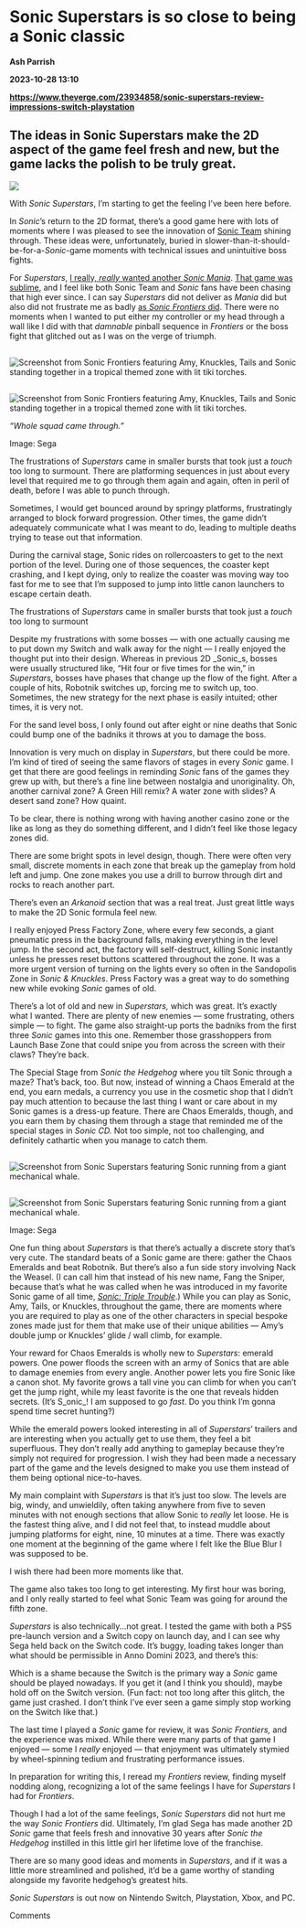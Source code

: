 # Sonic Superstars is so close to being a Sonic classic
**Ash Parrish**

**2023-10-28 13:10**

**https://www.theverge.com/23934858/sonic-superstars-review-impressions-switch-playstation**

The ideas in Sonic Superstars make the 2D aspect of the game feel fresh and new, but the game lacks the polish to be truly great.
---------------------------------------------------------------------------------------------------------------------------------

![](https://cdn.vox-cdn.com/thumbor/BZZHYr0V8fMNZOBTxKSg05tsjBQ=/0x0:1920x1080/1200x628/filters:focal(960x540:961x541)/cdn.vox-cdn.com/uploads/chorus_asset/file/25038428/superstars.png)

With _Sonic Superstars_, I’m starting to get the feeling I’ve been here before.

In _Sonic_’s return to the 2D format, there’s a good game here with lots of moments where I was pleased to see the innovation of [Sonic Team](https://en.wikipedia.org/wiki/Sonic_Team) shining through. These ideas were, unfortunately, buried in slower-than-it-should-be-for-a-_Sonic_\-game moments with technical issues and unintuitive boss fights.

For _Superstars_, [I really, _really_ wanted another _Sonic Mania_](https://www.theverge.com/23754423/sonic-superstars-trailer-summer-game-fest). [That game was sublime](https://www.theverge.com/2017/8/22/16183698/sonic-mania-simple-hedgehog-sega-retro-roots-run-jump-gameplay-abilities-fishing), and I feel like both Sonic Team and _Sonic_ fans have been chasing that high ever since. I can say _Superstars_ did not deliver as _Mania_ did but also did not frustrate me as badly [as _Sonic_ _Frontiers_ did](https://www.theverge.com/23471283/sonic-frontiers-review-sega-platforming). There were no moments when I wanted to put either my controller or my head through a wall like I did with that _damnable_ pinball sequence in _Frontiers_ or the boss fight that glitched out as I was on the verge of triumph.

![Screenshot from Sonic Frontiers featuring Amy, Knuckles, Tails and Sonic standing together in a tropical themed zone with lit tiki torches.](data:image/gif;base64,R0lGODlhAQABAIAAAAAAAP///yH5BAEAAAAALAAAAAABAAEAAAIBRAA7)

![Screenshot from Sonic Frontiers featuring Amy, Knuckles, Tails and Sonic standing together in a tropical themed zone with lit tiki torches.](https://duet-cdn.vox-cdn.com/thumbor/0x0:3840x2160/2400x1350/filters:focal(1920x1080:1921x1081):format(webp)/cdn.vox-cdn.com/uploads/chorus_asset/file/25038449/Sonic_Superstars___23.jpg)

![Screenshot from Sonic Frontiers featuring Amy, Knuckles, Tails and Sonic standing together in a tropical themed zone with lit tiki torches.](data:image/gif;base64,R0lGODlhAQABAIAAAAAAAP///yH5BAEAAAAALAAAAAABAAEAAAIBRAA7)

![Screenshot from Sonic Frontiers featuring Amy, Knuckles, Tails and Sonic standing together in a tropical themed zone with lit tiki torches.](https://duet-cdn.vox-cdn.com/thumbor/0x0:3840x2160/2400x1350/filters:focal(1920x1080:1921x1081):format(webp)/cdn.vox-cdn.com/uploads/chorus_asset/file/25038449/Sonic_Superstars___23.jpg)

_“Whole squad came through.”_

Image: Sega

The frustrations of _Superstars_ came in smaller bursts that took just a _touch_ too long to surmount. There are platforming sequences in just about every level that required me to go through them again and again, often in peril of death, before I was able to punch through.

Sometimes, I would get bounced around by springy platforms, frustratingly arranged to block forward progression. Other times, the game didn’t adequately communicate what I was meant to do, leading to multiple deaths trying to tease out that information.

During the carnival stage, Sonic rides on rollercoasters to get to the next portion of the level. During one of those sequences, the coaster kept crashing, and I kept dying, only to realize the coaster was moving way too fast for me to see that I’m supposed to jump into little canon launchers to escape certain death.

The frustrations of _Superstars_ came in smaller bursts that took just a _touch_ too long to surmount

Despite my frustrations with some bosses — with one actually causing me to put down my Switch and walk away for the night — I really enjoyed the thought put into their design. Whereas in previous 2D _Sonic_s, bosses were usually structured like, “Hit four or five times for the win,” in _Superstars_, bosses have phases that change up the flow of the fight. After a couple of hits, Robotnik switches up, forcing me to switch up, too. Sometimes, the new strategy for the next phase is easily intuited; other times, it is very not.

For the sand level boss, I only found out after eight or nine deaths that Sonic could bump one of the badniks it throws at you to damage the boss.

Innovation is very much on display in _Superstars_, but there could be more. I’m kind of tired of seeing the same flavors of stages in every _Sonic_ game. I get that there are good feelings in reminding _Sonic_ fans of the games they grew up with, but there’s a fine line between nostalgia and unoriginality. Oh, another carnival zone? A Green Hill remix? A water zone with slides? A desert sand zone? How quaint.

To be clear, there is nothing wrong with having another casino zone or the like as long as they do something different, and I didn’t feel like those legacy zones did.

There are some bright spots in level design, though. There were often very small, discrete moments in each zone that break up the gameplay from hold left and jump. One zone makes you use a drill to burrow through dirt and rocks to reach another part.

There’s even an _Arkanoid_ section that was a real treat. Just great little ways to make the 2D Sonic formula feel new.

I really enjoyed Press Factory Zone, where every few seconds, a giant pneumatic press in the background falls, making everything in the level jump. In the second act, the factory will self-destruct, killing Sonic instantly unless he presses reset buttons scattered throughout the zone. It was a more urgent version of turning on the lights every so often in the Sandopolis Zone in _Sonic & Knuckles_. Press Factory was a great way to do something new while evoking _Sonic_ games of old.

There’s a lot of old and new in _Superstars,_ which was great. It’s exactly what I wanted. There are plenty of new enemies — some frustrating, others simple — to fight. The game also straight-up ports the badniks from the first three _Sonic_ games into this one. Remember those grasshoppers from Launch Base Zone that could snipe you from across the screen with their claws? They’re back.

The Special Stage from _Sonic the Hedgehog_ where you tilt Sonic through a maze? That’s back, too. But now, instead of winning a Chaos Emerald at the end, you earn medals, a currency you use in the cosmetic shop that I didn’t pay much attention to because the last thing I want or care about in my Sonic games is a dress-up feature. There are Chaos Emeralds, though, and you earn them by chasing them through a stage that reminded me of the special stages in _Sonic CD._ Not too simple, not too challenging, and definitely cathartic when you manage to catch them.

![Screenshot from Sonic Superstars featuring Sonic running from a giant mechanical whale.](data:image/gif;base64,R0lGODlhAQABAIAAAAAAAP///yH5BAEAAAAALAAAAAABAAEAAAIBRAA7)

![Screenshot from Sonic Superstars featuring Sonic running from a giant mechanical whale.](https://duet-cdn.vox-cdn.com/thumbor/0x0:1280x720/2400x1350/filters:focal(640x360:641x361):format(webp)/cdn.vox-cdn.com/uploads/chorus_asset/file/25038465/Switch_Screenshot_6.jpg)

![Screenshot from Sonic Superstars featuring Sonic running from a giant mechanical whale.](data:image/gif;base64,R0lGODlhAQABAIAAAAAAAP///yH5BAEAAAAALAAAAAABAAEAAAIBRAA7)

![Screenshot from Sonic Superstars featuring Sonic running from a giant mechanical whale.](https://duet-cdn.vox-cdn.com/thumbor/0x0:1280x720/2400x1350/filters:focal(640x360:641x361):format(webp)/cdn.vox-cdn.com/uploads/chorus_asset/file/25038465/Switch_Screenshot_6.jpg)

Image: Sega

One fun thing about _Superstars_ is that there’s actually a discrete story that’s very cute. The standard beats of a Sonic game are there: gather the Chaos Emeralds and beat Robotnik. But there’s also a fun side story involving Nack the Weasel. (I can call him that instead of his new name, Fang the Sniper, because that’s what he was called when he was introduced in my favorite Sonic game of all time, [_Sonic: Triple Trouble_](https://sonic.fandom.com/wiki/Sonic_the_Hedgehog_Triple_Trouble).) While you can play as Sonic, Amy, Tails, or Knuckles, throughout the game, there are moments where you are required to play as one of the other characters in special bespoke zones made just for them that make use of their unique abilities — Amy’s double jump or Knuckles’ glide / wall climb, for example.

Your reward for Chaos Emeralds is wholly new to _Superstars_: emerald powers. One power floods the screen with an army of Sonics that are able to damage enemies from every angle. Another power lets you fire Sonic like a canon shot. My favorite grows a tall vine you can climb for when you can’t get the jump right, while my least favorite is the one that reveals hidden secrets. (It’s S_onic_! I am supposed to go _fast_. Do you think I’m gonna spend time secret hunting?)

While the emerald powers looked interesting in all of _Superstars_’ trailers and are interesting when you actually get to use them, they feel a bit superfluous. They don’t really add anything to gameplay because they’re simply not required for progression. I wish they had been made a necessary part of the game and the levels designed to make you use them instead of them being optional nice-to-haves.

My main complaint with _Superstars_ is that it’s just too slow. The levels are big, windy, and unwieldily, often taking anywhere from five to seven minutes with not enough sections that allow Sonic to _really_ let loose. He is the fastest thing alive, and I did not feel that, to instead muddle about jumping platforms for eight, nine, 10 minutes at a time. There was exactly one moment at the beginning of the game where I felt like the Blue Blur I was supposed to be.

I wish there had been more moments like that.

The game also takes too long to get interesting. My first hour was boring, and I only really started to feel what Sonic Team was going for around the fifth zone.

_Superstars_ is also technically...not great. I tested the game with both a PS5 pre-launch version and a Switch copy on launch day, and I can see why Sega held back on the Switch code. It’s buggy, loading takes longer than what should be permissible in Anno Domini 2023, and there’s this:

Which is a shame because the Switch is the primary way a _Sonic_ game should be played nowadays. If you get it (and I think you should), maybe hold off on the Switch version. (Fun fact: not too long after this glitch, the game just crashed. I don’t think I’ve ever seen a game simply stop working on the Switch like that.)

The last time I played a _Sonic_ game for review, it was _Sonic Frontiers,_ and the experience was mixed. While there were many parts of that game I enjoyed — some I _really_ enjoyed — that enjoyment was ultimately stymied by wheel-spinning tedium and frustrating performance issues.

In preparation for writing this, I reread my _Frontiers_ review, finding myself nodding along, recognizing a lot of the same feelings I have for _Superstars_ I had for _Frontiers_.

Though I had a lot of the same feelings, _Sonic Superstars_ did not hurt me the way _Sonic Frontiers_ did. Ultimately, I’m glad Sega has made another 2D _Sonic_ game that feels fresh and innovative 30 years after _Sonic the Hedgehog_ instilled in this little girl her lifetime love of the franchise.

There are so many good ideas and moments in _Superstars_, and if it was a little more streamlined and polished, it’d be a game worthy of standing alongside my favorite hedgehog’s greatest hits.

_Sonic Superstars_ is out now on Nintendo Switch, Playstation, Xbox, and PC.

Comments
